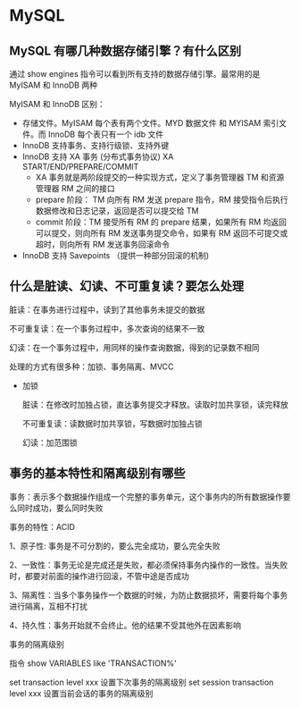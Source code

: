 # MySQL

## MySQL 有哪几种数据存储引擎？有什么区别

通过 show engines 指令可以看到所有支持的数据存储引擎。最常用的是 MyISAM 和 InnoDB 两种

MyISAM 和 InnoDB 区别：

- 存储文件。MyISAM 每个表有两个文件。MYD 数据文件 和 MYISAM 索引文件。而 InnoDB 每个表只有一个 idb 文件
- InnoDB 支持事务、支持行级锁、支持外键
- InnoDB 支持 XA 事务 (分布式事务协议) XA START/END/PREPARE/COMMIT
  - XA 事务就是两阶段提交的一种实现方式，定义了事务管理器 TM 和资源管理器 RM 之间的接口
  - prepare 阶段： TM 向所有 RM 发送 prepare 指令，RM 接受指令后执行数据修改和日志记录，返回是否可以提交给 TM
  - commit 阶段：TM 接受所有 RM 的 prepare 结果，如果所有 RM 均返回可以提交，则向所有 RM 发送事务提交命令，如果有 RM 返回不可提交或超时，则向所有 RM 发送事务回滚命令
- InnoDB 支持 Savepoints （提供一种部分回滚的机制)

## 什么是脏读、幻读、不可重复读？要怎么处理

脏读：在事务进行过程中，读到了其他事务未提交的数据

不可重复读：在一个事务过程中，多次查询的结果不一致

幻读：在一个事务过程中，用同样的操作查询数据，得到的记录数不相同

处理的方式有很多种：加锁、事务隔离、MVCC

- 加锁
  
  脏读：在修改时加独占锁，直达事务提交才释放。读取时加共享锁，读完释放

  不可重复读：读数据时加共享锁，写数据时加独占锁

  幻读：加范围锁

## 事务的基本特性和隔离级别有哪些

事务：表示多个数据操作组成一个完整的事务单元，这个事务内的所有数据操作要么同时成功，要么同时失败

事务的特性：ACID

1、原子性: 事务是不可分割的，要么完全成功，要么完全失败

2、一致性：事务无论是完成还是失败，都必须保持事务内操作的一致性。当失败时，都要对前面的操作进行回滚，不管中途是否成功

3、隔离性：当多个事务操作一个数据的时候，为防止数据损坏，需要将每个事务进行隔离，互相不打扰

4、持久性：事务开始就不会终止。他的结果不受其他外在因素影响

事务的隔离级别

指令 show VARIABLES like 'TRANSACTION%'

set transaction level xxx 设置下次事务的隔离级别
set session transaction level xxx 设置当前会话的事务的隔离级别
